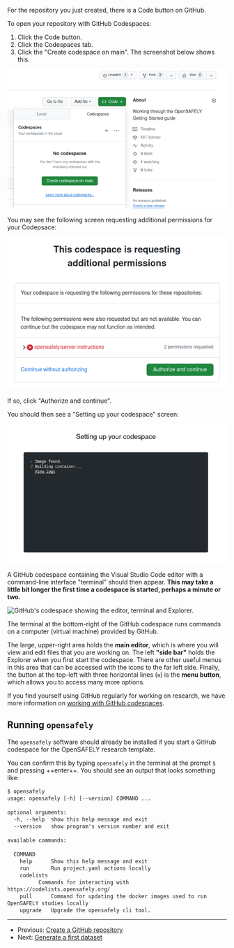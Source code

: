 For the repository you just created,
there is a Code button on GitHub.

To open your repository with GitHub Codespaces:

1. Click the Code button.
2. Click the Codespaces tab.
3. Click the "Create codespace on main".
   The screenshot below shows this.

![A screenshot showing the "Create codespace on main" button.](../../../images/getting-started-codespaces-button.png)

You may see the following screen requesting additional permissions for your Codepsace:

![A screenshot showing "This codepsace is requesting additional permissions, with a green 'Authorize and continue button at the bottom right".](../../../images/getting-started-codespaces-repository-additional-permissions.png)

If so, click "Authorize and continue".

You should then see a "Setting up your codespace" screen:

![A screenshot showing "Setting up your codespace".](../../../images/getting-started-codespaces-setting-up.png)

A GitHub codespace containing the Visual Studio Code editor with a
command-line interface "terminal" should then appear. **This may take
a little bit longer the first time a codespace is started, perhaps
a minute or two.**

![GitHub's codespace showing the editor, terminal and
Explorer.](../../../images/getting-started-codespaces-start.png)

The terminal at the bottom-right of the GitHub codespace runs
commands on a computer (virtual machine) provided by GitHub.

The large, upper-right area holds the **main editor**, which is where you will
view and edit files that you are working on. The left **"side bar"**
holds the Explorer when you first start the codespace. There are
other useful menus in this area that can be accessed with the icons
to the far left side. Finally, the button at the top-left with three
horizontal lines (`≡`) is the **menu button**, which allows you to
access many more options.

If you find yourself using GitHub regularly for working on research,
we have more information on [working with GitHub codespaces](../../how-to/use-github-codespaces-in-your-project/index.md).

## Running `opensafely`

The `opensafely` software should already be installed if you start
a GitHub codespace for the OpenSAFELY research template.

You can confirm this by typing `opensafely` in the terminal at the
prompt `$` and pressing ++enter++. You should see an output that looks
something like:

```shell-session
$ opensafely
usage: opensafely [-h] [--version] COMMAND ...

optional arguments:
  -h, --help  show this help message and exit
  --version   show program's version number and exit

available commands:

  COMMAND
    help      Show this help message and exit
    run       Run project.yaml actions locally
    codelists
          Commands for interacting with https://codelists.opensafely.org/
    pull      Command for updating the docker images used to run OpenSAFELY studies locally
    upgrade   Upgrade the opensafely cli tool.
```

---

* Previous: [Create a GitHub repository](../create-a-github-repository/index.md)
* Next: [Generate a first dataset](../generate-a-first-dataset/index.md)
